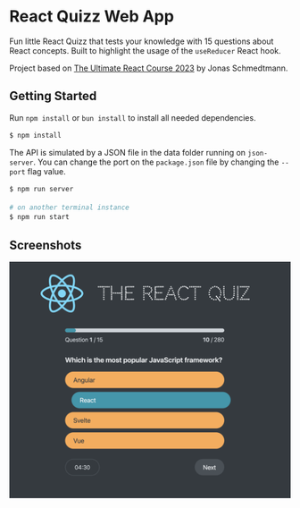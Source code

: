 # React Quizz Web App

Fun little React Quizz that tests your knowledge with 15 questions about React concepts. Built to highlight the usage of the `useReducer` React hook.

Project based on [The Ultimate React Course 2023](https://www.udemy.com/course/the-ultimate-react-course/) by Jonas Schmedtmann.

## Getting Started

Run `npm install` or `bun install` to install all needed dependencies.

```bash
$ npm install
```

The API is simulated by a JSON file in the data folder running on `json-server`. You can change the port on the `package.json` file by changing the `--port` flag value.

```bash
$ npm run server

# on another terminal instance
$ npm run start
```

## Screenshots

![Website Screenshot](screenshot.png)
